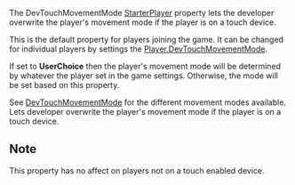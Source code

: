 The DevTouchMovementMode [StarterPlayer](https://developer.roblox.com/en-us/api-reference/class/StarterPlayer) property lets the developer overwrite the player's movement mode if the player is on a touch device.

This is the default property for players joining the game. It can be changed for individual players by settings the [Player.DevTouchMovementMode](https://developer.roblox.com/en-us/api-reference/property/Player/DevTouchMovementMode).

If set to **UserChoice** then the player's movement mode will be determined by whatever the player set in the game settings. Otherwise, the mode will be set based on this property.

See [DevTouchMovementMode](https://developer.roblox.com/en-us/api-reference/enum/DevTouchMovementMode) for the different movement modes available. Lets developer overwrite the player's movement mode if the player is on a touch device.

Note
----

This property has no affect on players not on a touch enabled device.